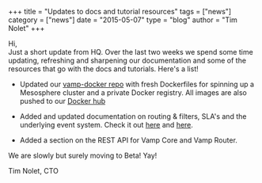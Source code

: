 +++
title = "Updates to docs and tutorial resources"
tags = ["news"]
category = ["news"]
date = "2015-05-07"
type = "blog"
author = "Tim Nolet"
+++

Hi,  
Just a short update from HQ. Over the last two weeks we spend some time updating, refreshing and sharpening our documentation 
and some of the resources that go with the docs and tutorials. Here's a list!

- Updated our [vamp-docker repo](https://github.com/magneticio/vamp-docker) with fresh Dockerfiles
for spinning up a Mesosphere cluster and a private Docker registry. All images are also pushed to our [Docker hub](https://registry.hub.docker.com/repos/magneticio/)

- Added and updated documentation on routing & filters, SLA's and the underlying event system. Check it out [here](/documentation/using-vamp/routings-and-filters/) and [here](/documentation/using-vamp/sla-and-escalations/).

- Added a section on the REST API for Vamp Core and Vamp Router.

We are slowly but surely moving to Beta! Yay!


Tim Nolet, CTO